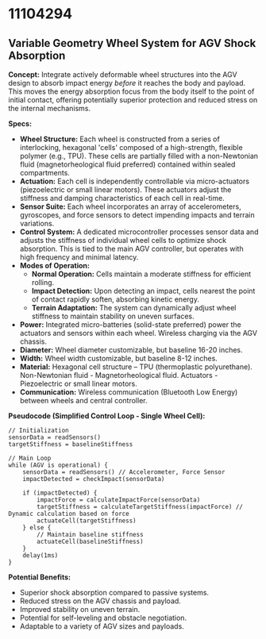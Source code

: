 # 11104294

## Variable Geometry Wheel System for AGV Shock Absorption

**Concept:** Integrate actively deformable wheel structures into the AGV design to absorb impact energy *before* it reaches the body and payload. This moves the energy absorption focus from the body itself to the point of initial contact, offering potentially superior protection and reduced stress on the internal mechanisms.

**Specs:**

*   **Wheel Structure:** Each wheel is constructed from a series of interlocking, hexagonal 'cells' composed of a high-strength, flexible polymer (e.g., TPU). These cells are partially filled with a non-Newtonian fluid (magnetorheological fluid preferred) contained within sealed compartments.
*   **Actuation:** Each cell is independently controllable via micro-actuators (piezoelectric or small linear motors). These actuators adjust the stiffness and damping characteristics of each cell in real-time.
*   **Sensor Suite:** Each wheel incorporates an array of accelerometers, gyroscopes, and force sensors to detect impending impacts and terrain variations.
*   **Control System:** A dedicated microcontroller processes sensor data and adjusts the stiffness of individual wheel cells to optimize shock absorption. This is tied to the main AGV controller, but operates with high frequency and minimal latency.
*   **Modes of Operation:**
    *   **Normal Operation:** Cells maintain a moderate stiffness for efficient rolling.
    *   **Impact Detection:** Upon detecting an impact, cells nearest the point of contact rapidly soften, absorbing kinetic energy.
    *   **Terrain Adaptation:** The system can dynamically adjust wheel stiffness to maintain stability on uneven surfaces.
*   **Power:** Integrated micro-batteries (solid-state preferred) power the actuators and sensors within each wheel. Wireless charging via the AGV chassis.
*   **Diameter:** Wheel diameter customizable, but baseline 16-20 inches.
*   **Width:** Wheel width customizable, but baseline 8-12 inches.
*   **Material:** Hexagonal cell structure – TPU (thermoplastic polyurethane). Non-Newtonian fluid - Magnetorheological fluid. Actuators - Piezoelectric or small linear motors.
*   **Communication:** Wireless communication (Bluetooth Low Energy) between wheels and central controller.

**Pseudocode (Simplified Control Loop - Single Wheel Cell):**

```
// Initialization
sensorData = readSensors()
targetStiffness = baselineStiffness

// Main Loop
while (AGV is operational) {
    sensorData = readSensors() // Accelerometer, Force Sensor
    impactDetected = checkImpact(sensorData)

    if (impactDetected) {
        impactForce = calculateImpactForce(sensorData)
        targetStiffness = calculateTargetStiffness(impactForce) // Dynamic calculation based on force
        actuateCell(targetStiffness)
    } else {
        // Maintain baseline stiffness
        actuateCell(baselineStiffness)
    }
    delay(1ms)
}
```

**Potential Benefits:**

*   Superior shock absorption compared to passive systems.
*   Reduced stress on the AGV chassis and payload.
*   Improved stability on uneven terrain.
*   Potential for self-leveling and obstacle negotiation.
*   Adaptable to a variety of AGV sizes and payloads.